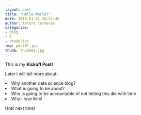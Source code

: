 ```yaml
---
layout: post
title: "Hello World!"
date: 2016-01-01 16:54:46
author: Arturo Cardenas
categories:
- blog
- R
- rtodolist
img: post01.jpg
thumb: thumb01.jpg
---
```


This is my <b>Kickoff Post!</b> 
<!--more-->
Later I will tell more about:
<li>Why another data science blog?</li>
<li>What is going to be about?</li>
<li>Who is going to be accountable of not letting this die with time</li>
<li>Why I love lists!</li>

Until next time!
